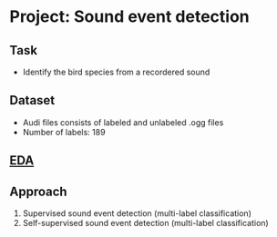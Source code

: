 # Project: Sound event detection

## Task
- Identify the bird species from a recordered sound

## Dataset
- Audi files consists of labeled and unlabeled .ogg files
- Number of labels: 189

## [EDA]()

## Approach
1. Supervised sound event detection (multi-label classification)
2. Self-supervised sound event detection (multi-label classification)
